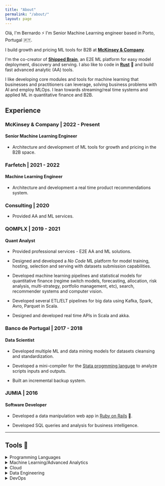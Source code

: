 ```yaml
---
title: "About"
permalink: "/about/"
layout: page
---
```


Olá, I'm Bernardo ⚡ I'm Senior Machine Learning engineer based in Porto, Portugal 🇵🇹.

I build growth and pricing ML tools for B2B at **[McKinsey & Company](https://mckinsey.com)**. 

I'm the co-creator of **[Shipped Brain](http://shippedbrain.com)**, an E2E ML platform for easy model deployment, discovery and serving. I also like to code in **[Rust](https://www.rust-lang.org/)** 🦀 and build fast advanced analytic (AA) tools.

I like developing core modules and tools for machine learning that businesses and practitioners can leverage, solving business problems with AI and employ MLOps. I lean towards streaming/real time systems and applied ML in quantitative finance and B2B.


## Experience

### McKinsey & Company | 2022 - Present
#### Senior Machine Learning Engineer

- Architecture and development of ML tools for growth and pricing in the B2B space.

### Farfetch | 2021 - 2022
#### Machine Learning Engineer

- Architecture and development a real time product recommendations system.

### Consulting | 2020
- Provided AA and ML services.

### QOMPLX | 2019 - 2021
#### Quant Analyst
- Provided professional services - E2E AA and ML solutions.

- Designed and developed a _No   Code_ ML platform for model training, hosting, selection and serving with datasets submission capabilities.

- Developed machine learning pipelines and statistical models for quantitative finance (regime switch models, forecasting, allocation, risk analysis, multi-strategy, portfolio management, etc), search, recommender systems and computer vision.

- Developed several ETL/ELT pipelines for big data using Kafka, Spark, Avro, Parquet in Scala.

- Designed and developed real time APIs in Scala and akka.

### Banco de Portugal | 2017 - 2018
#### Data Scientist
- Developed multiple ML and data mining models for datasets cleansing and standardization.

- Developed a mini-compiler for the [Stata progmming languge](https://www.stata.com/) to analyze scripts inputs and outputs.

- Built an incremental backup system.

### JUMIA | 2016
#### Software Developer

- Developed a data manipulation web app in [Ruby on Rails](https://rubyonrails.org/) 💎.

- Developed SQL queries and analysis for business intelligence.

---

## Tools 🔧

<details>
<summary>Programming Languages</summary>

- Python 🐍
- Rust 🦀
- Scala
</details>

<details>
<summary> Machine Learning/Advanced Analytics</summary>

- `tensorflow` (🐍 & 🦀)
- `sklearn` (🐍)
- `XGBoost` (🐍)
- `LightGBM` (🐍)
- `transformers` (🐍)
- `numpy` (🐍)
- `pandas` (🐍)
- `polars` (🦀)
- `ndarray` (🦀)
</details>

<details>
<summary>Cloud</summary>

#### Databricks

#### AWS
- SageMaker
- EC2
- S3
- RDS
- ECR
</details>

<details>
<summary>Data Engineering</summary>

- Spark
- Kafka
- Airflow
- MongoDB
- PostgreSQL
- Avro
- Parquet
- Arrow
</details>

<details>
<summary>DevOps</summary>

- Docker & Docker Compose
- CircleCI
- Jenkins
- GitHub Actions
- GitLab CI/CD
</details>
